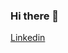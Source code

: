 ### Hi there 👋

<a href="https://www.linkedin.com/in/juan-cruz-bertinetti-6372141ba/">Linkedin</a>
<!-- 
**Juanbertinetti/JuanBertinetti** is a ✨ _special_ ✨ repository because its `README.md` (this file) appears on your GitHub profile.
## About me


Here are some ideas to get you started:

- 🔭 I’m currently working on ...
<p>My name is Juan Cruz Bertinetti. I'm a software engineering student living in Cordoba, Argentina.</p>
- 🌱 I’m currently learning ...
- 👯 I’m looking to collaborate on ...
- 🤔 I’m looking for help with ...
- 💬 Ask me about ...
- 📫 How to reach me: ...
- 😄 Pronouns: ...
- ⚡ Fun fact: ...
-->
